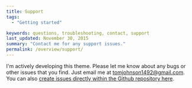 ```yaml
---
title: Support
tags:
  - "Getting started"

keywords: questions, troubleshooting, contact, support
last_updated: November 30, 2015
summary: "Contact me for any support issues."
permalink: /overview/support/
---
```



I'm actively developing this theme. Please let me know about any bugs or other issues that you find. Just email me at <a href="mailto:tomjohnson1492@gmail.com">tomjohnson1492@gmail.com</a>. You can also [create issues directly within the Github repository here](https://github.com/tomjohnson1492/jekyll-doc/issues).
